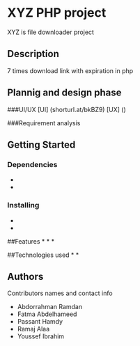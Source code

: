# XYZ PHP project
XYZ is file downloader project


## Description

7 times download link with expiration in php 
## Plannig and design phase
###UI/UX
[UI] (shorturl.at/bkBZ9)
[UX] ()

###Requirement analysis 


## Getting Started

### Dependencies

* 
* 

### Installing

* 
* 

##Features
*
*
*

##Technologies used
*
*

## Authors

Contributors names and contact info

* Abdorrahman Ramdan
* Fatma Abdelhameed
* Passant Hamdy
* Ramaj Alaa
* Youssef Ibrahim



